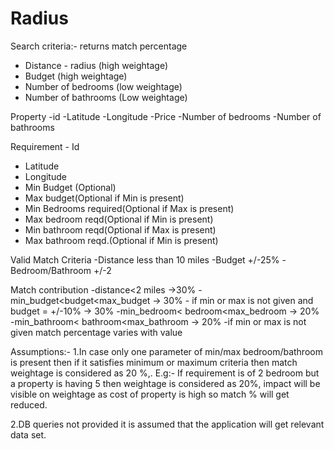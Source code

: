 # Radius

Search criteria:- returns match percentage
- Distance - radius (high weightage)
- Budget (high weightage)
- Number of bedrooms (low weightage)
- Number of bathrooms (Low weightage)


Property
    -id
    -Latitude
-Longitude
-Price
-Number of bedrooms
-Number of bathrooms

Requirement
    - Id
- Latitude
- Longitude
- Min Budget (Optional)
- Max budget(Optional if Min is present)
- Min Bedrooms required(Optional if Max is present)
- Max bedroom reqd(Optional if Min is present)
- Min bathroom reqd(Optional if Max is present)
- Max bathroom reqd.(Optional if Min is present)

Valid Match Criteria
    -Distance less than 10 miles
    -Budget +/-25%
    -Bedroom/Bathroom +/-2
    
Match contribution
    -distance<2 miles ->30%
    -min_budget<budget<max_budget -> 30%
    - if min or max is not given and budget = +/-10% -> 30%
    -min_bedroom< bedroom<max_bedroom -> 20%
    -min_bathroom< bathroom<max_bathroom -> 20%
    -if min or max is not given match percentage varies with value

Assumptions:- 
1.In case only one parameter of min/max bedroom/bathroom is present then if it satisfies minimum or maximum criteria then match weightage is considered as 20 %,.
    E.g:- If requirement is of 2 bedroom but a property is having 5 then weightage is considered as 20%, impact will be visible on weightage as cost of property is high so match % will get reduced.

2.DB queries not provided it is assumed that the application will get relevant data set.
